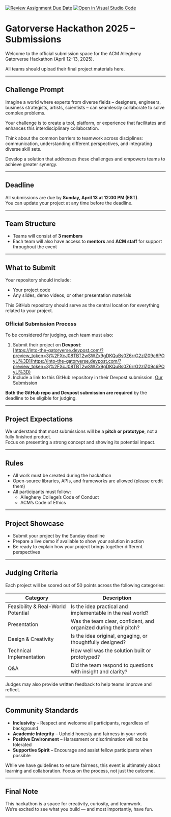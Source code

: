 [![Review Assignment Due Date](https://classroom.github.com/assets/deadline-readme-button-22041afd0340ce965d47ae6ef1cefeee28c7c493a6346c4f15d667ab976d596c.svg)](https://classroom.github.com/a/2I-rCCG-)
[![Open in Visual Studio Code](https://classroom.github.com/assets/open-in-vscode-2e0aaae1b6195c2367325f4f02e2d04e9abb55f0b24a779b69b11b9e10269abc.svg)](https://classroom.github.com/online_ide?assignment_repo_id=19147980&assignment_repo_type=AssignmentRepo)
# Gatorverse Hackathon 2025 – Submissions

Welcome to the official submission space for the ACM Allegheny Gatorverse Hackathon (April 12–13, 2025).

All teams should upload their final project materials here.

---

## Challenge Prompt

Imagine a world where experts from diverse fields – designers, engineers, business strategists, artists, scientists – can seamlessly collaborate to solve complex problems.

Your challenge is to create a tool, platform, or experience that facilitates and enhances this interdisciplinary collaboration.

Think about the common barriers to teamwork across disciplines: communication, understanding different perspectives, and integrating diverse skill sets.

Develop a solution that addresses these challenges and empowers teams to achieve greater synergy.

---

## Deadline

All submissions are due by **Sunday, April 13 at 12:00 PM (EST)**.  
You can update your project at any time before the deadline.

---

## Team Structure

- Teams will consist of **3 members**
- Each team will also have access to **mentors** and **ACM staff** for support throughout the event

---

## What to Submit

Your repository should include:

- Your project code
- Any slides, demo videos, or other presentation materials

This GitHub repository should serve as the central location for everything related to your project.

### Official Submission Process

To be considered for judging, each team must also:

1. Submit their project on **Devpost**:  
   [https://into-the-gatorverse.devpost.com/?preview_token=3j%2FXcJ08TBT2wSWZx9gDKQuBs0Z6rrG2zlZ09c6POyU%3D](https://into-the-gatorverse.devpost.com/?preview_token=3j%2FXcJ08TBT2wSWZx9gDKQuBs0Z6rrG2zlZ09c6POyU%3D)
2. Include a link to this GitHub repository in their Devpost submission. [Our Submission](https://docs.google.com/presentation/d/1FJNX_bAEXTeHvIMFnAiUP-Iwus6Yn0DCJgH5d4kgVRg/edit?usp=sharing)

**Both the GitHub repo and Devpost submission are required** by the deadline to be eligible for judging.

---

## Project Expectations

We understand that most submissions will be a **pitch or prototype**, not a fully finished product.  
Focus on presenting a strong concept and showing its potential impact.

---

## Rules

- All work must be created during the hackathon
- Open-source libraries, APIs, and frameworks are allowed (please credit them)
- All participants must follow:
  - Allegheny College’s Code of Conduct
  - ACM’s Code of Ethics

---

## Project Showcase

- Submit your project by the Sunday deadline
- Prepare a live demo if available to show your solution in action
- Be ready to explain how your project brings together different perspectives

---

## Judging Criteria

Each project will be scored out of 50 points across the following categories:

| Category                        | Description                                                               |
|--------------------------------|---------------------------------------------------------------------------|
| Feasibility & Real-World Potential | Is the idea practical and implementable in the real world?             |
| Presentation                   | Was the team clear, confident, and organized during their pitch?         |
| Design & Creativity            | Is the idea original, engaging, or thoughtfully designed?                |
| Technical Implementation       | How well was the solution built or prototyped?                           |
| Q&A                            | Did the team respond to questions with insight and clarity?              |

Judges may also provide written feedback to help teams improve and reflect.

---

## Community Standards

- **Inclusivity** – Respect and welcome all participants, regardless of background  
- **Academic Integrity** – Uphold honesty and fairness in your work  
- **Positive Environment** – Harassment or discrimination will not be tolerated  
- **Supportive Spirit** – Encourage and assist fellow participants when possible  

While we have guidelines to ensure fairness, this event is ultimately about learning and collaboration. Focus on the process, not just the outcome.

---

## Final Note

This hackathon is a space for creativity, curiosity, and teamwork.  
We’re excited to see what you build — and most importantly, have fun.
